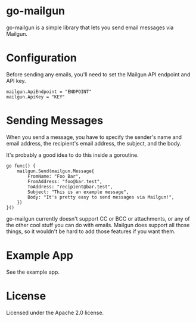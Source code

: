 # go-mailgun

go-mailgun is a simple library that lets you send email messages via Mailgun.

# Configuration

Before sending any emails, you'll need to set the Mailgun API endpoint and API key.

```
mailgun.ApiEndpoint = "ENDPOINT"
mailgun.ApiKey = "KEY"
```

# Sending Messages

When you send a message, you have to specify the sender's name and email address, the recipient's email address, the subject, and the body.

It's probably a good idea to do this inside a goroutine.

```
go func() {
    mailgun.Send(mailgun.Message{
        FromName: "Foo Bar",
        FromAddress: "foo@bar.test",
        ToAddress: "recipient@bar.test",
        Subject: "This is an example message",
        Body: "It's pretty easy to send messages via Mailgun!",
    })
}()
```

go-mailgun currently doesn't support CC or BCC or attachments, or any of the other cool stuff you can do with emails. Mailgun does support all those things, so it wouldn't be hard to add those features if you want them.

# Example App

See the example app.

# License

Licensed under the Apache 2.0 license.
